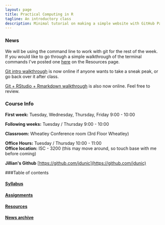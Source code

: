 ```yaml
---
layout: page
title: Practical Computing in R
tagline: An introductory class
description: Minimal tutorial on making a simple website with GitHub Pages
---
```


### News

We will be using the command line to work with git for the rest of the week. If you would like to go through a simple walkthrough of the terminal commands I've posted one [here](pages/brief_cmdline_intro.html) on the Resources page. 

[Git intro walkthrough](pages/01_introduction_to_git.html) is now online if anyone wants to take a sneak peak, or go back over it after class.  

[Git + RStudio + Rmarkdown walkthrough](pages/02_introduction_to_Rstudio.html) is also now online. Feel free to review. 

### Course Info

**First week:** Tuesday, Wednesday, Thursday, Friday 9:00 - 10:00

**Following weeks:** Tuesday / Thursday 9:00 - 10:00

**Classroom:** Wheatley Conference room (3rd Floor Wheatley)

**Office Hours:** Tuesday / Thursday 10:00 - 11:00  
**Office location:** ISC - 3200 (this may move around, so touch base with me before coming)  

**Jillian's Github** [https://github.com/jdunic](https://github.com/jdunic)


###Table of contents

#### [Syllabus](pages/syllabus.html)

#### [Assignments](pages/assignments.html)

#### [Resources](pages/resources.html)

#### [News archive](pages/news_archive.html)



